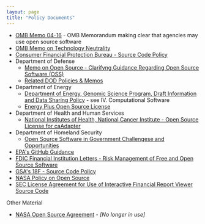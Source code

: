 ```yaml
---
layout: page
title: "Policy Documents"
---
```


* [OMB Memo 04-16](http://www.whitehouse.gov/omb/memoranda_fy04_m04-16) - OMB Memorandum making clear that agencies may use open source software
* [OMB Memo on Technology Neutrality](http://www.whitehouse.gov/sites/default/files/omb/assets/egov_docs/memotociostechnologyneutrality.pdf) 
* [Consumer Financial Protection Bureau - Source Code Policy](https://github.com/cfpb/source-code-policy)
* Department of Defense
  * [Memo on Open Source - Clarifyng Guidance Regarding Open Source Software (OSS)](http://dodcio.defense.gov/Portals/0/Documents/FOSS/2009OSS.pdf)
  * [Related DOD Policies & Memos](http://mil-oss.org/resources/articles-papers-presentations)
* Department of Energy
  * [Department of Energy, Genomic Science Program, Draft Information and Data Sharing Policy](http://genomicscience.energy.gov/datasharing/) - see IV. Computational Software
  * [Energy Plus Open Source License](http://apps1.eere.energy.gov/buildings/energyplus/pdfs/open_source_agreement.pdf)
* Department of Health and Human Services
  * [National Institutes of Health, National Cancer Institute - Open Source License for caAdapter](https://wiki.nci.nih.gov/display/caCORE/caBIG+Open+Source+Software+License+for+caAdapter)
* Department of Homeland Security
  * [Open Source Software in Government Challengese and Opportunities](http://www.scribd.com/doc/226768938/Open-Source-Software-in-Government-Challenges-and-Opportunities)
* [EPA's GitHub Guidance](http://www2.epa.gov/webguide/github-guidance)
* [FDIC Financial Institution Letters - Risk Management of Free and Open Source Software](http://www.fdic.gov/news/news/financial/2004/FIL11404a.html)
* [GSA's 18F - Source Code Policy](https://github.com/18F/source-code-policy)
* [NASA Policy on Open Source](http://nodis3.gsfc.nasa.gov/displayDir.cfm?t=NPR&c=2210&s=1C)
* [SEC License Agreement for Use of Interactive Financial Report Viewer Source Code](http://www.sec.gov/spotlight/xbrl/xbrlviewerlicense.htm)


Other Material  
* [NASA Open Source Agreement](http://opensource.org/licenses/NASA-1.3) - *[No longer in use]*

